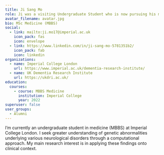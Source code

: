 ```yaml
---
title: Ji Sang Mo
role: Ji was a visiting Undergraduate Student who is now pursuing his medicine (MBBS) degree at Imperial College London.
avatar_filename: avatar.jpg
bio: MSc Medicine (MBBS)
social:
  - link: mailto:ji.mo17@imperial.ac.uk
    icon_pack: fas
    icon: envelope
  - link: https://www.linkedin.com/in/ji-sang-mo-5781351b2/
    icon_pack: fab
    icon: linkedin
organizations:
  - name: Imperial College London
    url: https://www.imperial.ac.uk/dementia-research-institute/
  - name: UK Dementia Research Institute
    url: https://ukdri.ac.uk/
education:
  courses:
    - course: MBBS Medicine
      institution: Imperial College
      year: 2022
superuser: false
user_groups:
  - Alumni
---
```

I’m currently an undergraduate student in medicine (MBBS) at Imperial College London. I seek greater understanding of genetic abnormalities underlying various neurological disorders through a computational approach. My main research interest is in applying these findings onto clinical context.
